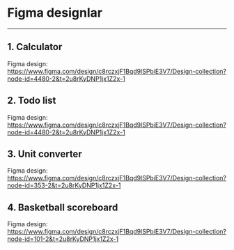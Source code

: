 # Figma designlar
<hr>

## 1. Calculator

Figma design: https://www.figma.com/design/c8rczxjF1Bqd9lSPbiE3V7/Design-collection?node-id=4480-2&t=2u8rKyDNP1jx1Z2x-1

## 2. Todo list

Figma design: https://www.figma.com/design/c8rczxjF1Bqd9lSPbiE3V7/Design-collection?node-id=4480-2&t=2u8rKyDNP1jx1Z2x-1

## 3. Unit converter

Figma design: https://www.figma.com/design/c8rczxjF1Bqd9lSPbiE3V7/Design-collection?node-id=353-2&t=2u8rKyDNP1jx1Z2x-1

## 4. Basketball scoreboard

Figma design: https://www.figma.com/design/c8rczxjF1Bqd9lSPbiE3V7/Design-collection?node-id=101-2&t=2u8rKyDNP1jx1Z2x-1
